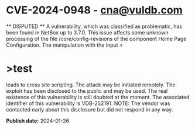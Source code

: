 # CVE-2024-0948 - cna@vuldb.com

** DISPUTED ** A vulnerability, which was classified as problematic, has been found in NetBox up to 3.7.0. This issue affects some unknown processing of the file /core/config-revisions of the component Home Page Configuration. The manipulation with the input <<h1 onload=alert(1)>>test</h1> leads to cross site scripting. The attack may be initiated remotely. The exploit has been disclosed to the public and may be used. The real existence of this vulnerability is still doubted at the moment. The associated identifier of this vulnerability is VDB-252191. NOTE: The vendor was contacted early about this disclosure but did not respond in any way.

**Publish date:** 2024-01-26
